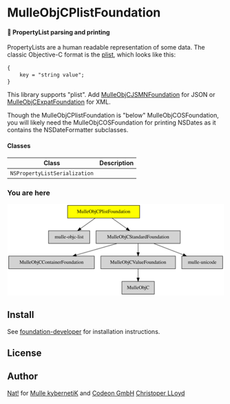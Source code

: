 # MulleObjCPlistFoundation

#### 🏢 PropertyList parsing and printing

PropertyLists are a human readable representation of some data. The classic
Objective-C format is the [plist](//en.wikipedia.org/wiki/Property_list),
which looks like this:

```
{
	key = "string value";
}
```

This library supports "plist". Add [MulleObjCJSMNFoundation](//github.com/MulleWeb/MulleObjCJSMNFoundation) for JSON
or [MulleObjCExpatFoundation](//github.com/MulleFoundation/MulleObjCExpatFoundation) for XML.

Though the MulleObjCPlistFoundation is "below" MulleObjCOSFoundation, you
will likely need the MulleObjCOSFoundation for printing NSDates as it contains
the NSDateFormatter subclasses.


#### Classes

Class                         | Description
------------------------------|-----------------------
`NSPropertyListSerialization` |



### You are here

![Overview](overview.dot.svg)



## Install

See [foundation-developer](//github.com//foundation-developer) for
installation instructions.

## License


## Author

[Nat!](//www.mulle-kybernetik.com/weblog) for
[Mulle kybernetiK](//www.mulle-kybernetik.com) and
[Codeon GmbH](//www.codeon.de)
[Christoper LLoyd](https://github.com/cjwl)
